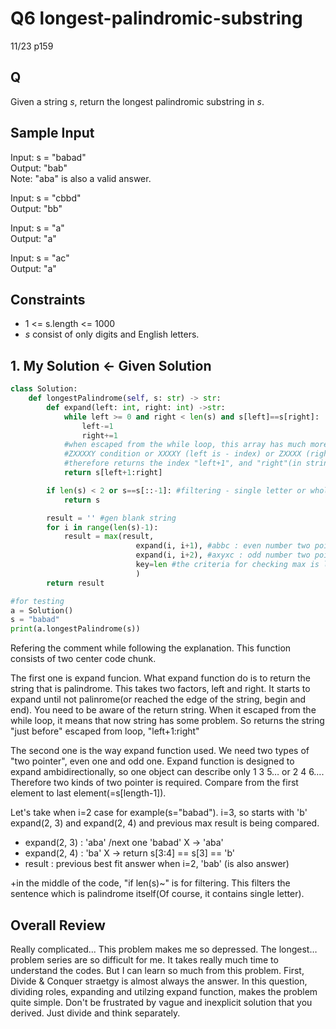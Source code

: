 # Q6 longest-palindromic-substring

11/23 p159

## Q
Given a string *s*, return the longest palindromic substring in *s*.

## Sample Input
Input: s = "babad"  
Output: "bab"  
Note: "aba" is also a valid answer.  

Input: s = "cbbd"  
Output: "bb"  

Input: s = "a"  
Output: "a"  

Input: s = "ac"  
Output: "a"  

## Constraints
- 1 <= s.length <= 1000
- *s* consist of only digits and English letters.

## 1. My Solution <- Given Solution
```py
class Solution:
    def longestPalindrome(self, s: str) -> str:
        def expand(left: int, right: int) ->str:
            while left >= 0 and right < len(s) and s[left]==s[right]:
                left-=1
                right+=1
            #when escaped from the while loop, this array has much more index than palindrome.
            #ZXXXXY condition or XXXXY (left is - index) or ZXXXX (right exceeds the length)
            #therefore returns the index "left+1", and "right"(in string slicing, :right returns until right-1 index)
            return s[left+1:right]

        if len(s) < 2 or s==s[::-1]: #filtering - single letter or whole palindrome
            return s

        result = '' #gen blank string
        for i in range(len(s)-1):
            result = max(result,
                            expand(i, i+1), #abbc : even number two pointer
                            expand(i, i+2), #axyxc : odd number two pointer
                            key=len #the criteria for checking max is length of string
                            )
        return result

#for testing
a = Solution()
s = "babad"
print(a.longestPalindrome(s))
```
Refering the comment while following the explanation. This function consists of two center code chunk.  

The first one is expand funcion. What expand function do is to return the string that is palindrome. This takes two factors, left and right. It starts to expand until not palinrome(or reached the edge of the string, begin and end). You need to be aware of the return string. When it escaped from the while loop, it means that now string has some problem. So returns the string "just before" escaped from loop, "left+1:right"  

The second one is the way expand function used. We need two types of "two pointer", even one and odd one. Expand function is designed to expand ambidirectionally, so one object can describe only 1 3 5… or 2 4 6…. Therefore two kinds of two pointer is required. Compare from the first element to last element(=s[length-1]).  

Let's take when i=2 case for example(s="babad"). i=3, so starts with 'b' expand(2, 3) and expand(2, 4) and previous max result is being compared.
- expand(2, 3) : 'aba' /next one 'babad' X -> 'aba'
- expand(2, 4) : 'ba' X -> return s[3:4] == s[3] == 'b'
- result : previous best fit answer when i=2, 'bab' (is also answer)

+in the middle of the code, "if len(s)~" is for filtering. This filters the sentence which is palindrome itself(Of course, it contains single letter).

## Overall Review
Really complicated... This problem makes me so depressed. The longest… problem series are so difficult for me. It takes really much time to understand the codes. But I can learn so much from this problem. First, Divide & Conquer straetgy is almost always the answer. In this question, dividing roles, expanding and utilzing expand function, makes the problem quite simple. Don't be frustrated by vague and inexplicit solution that you derived. Just divide and think separately.

